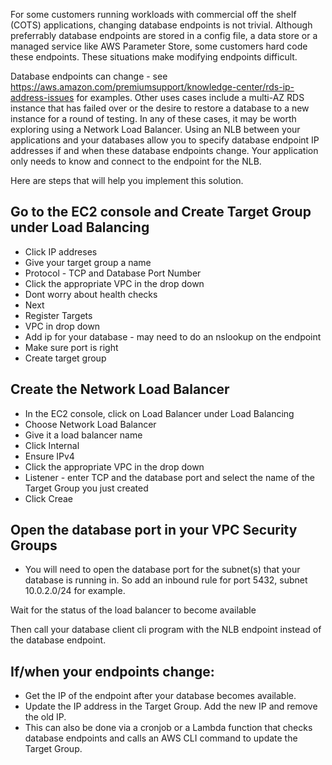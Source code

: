 For some customers running workloads with commercial off the shelf (COTS) applications, changing database endpoints is not trivial. Although preferrably database endpoints are stored in a config file, a data store or a managed service like AWS Parameter Store, some customers hard code these endpoints. These situations make modifying endpoints difficult.

Database endpoints can change - see https://aws.amazon.com/premiumsupport/knowledge-center/rds-ip-address-issues for examples. Other uses cases include a multi-AZ RDS instance that has failed over or the desire to restore a database to a new instance for a round of testing. In any of these cases, it may be worth exploring using a Network Load Balancer. Using an NLB between your applications and your databases allow you to specify database endpoint IP addresses if and when these database endpoints change. Your application only needs to know and connect to the endpoint for the NLB.

Here are steps that will help you implement this solution.

## Go to the EC2 console and Create Target Group under Load Balancing
-  Click IP addreses
-  Give your target group a name 
-  Protocol - TCP and Database Port Number
-  Click the appropriate VPC in the drop down
-  Dont worry about health checks 
-  Next
-  Register Targets
-    VPC in drop down
-    Add ip for your database - may need to do an nslookup on the endpoint
-    Make sure port is right
-    Create target group

## Create the Network Load Balancer
- In the EC2 console, click on Load Balancer under Load Balancing
- Choose Network Load Balancer
- Give it a load balancer name
- Click Internal
- Ensure IPv4
-  Click the appropriate VPC in the drop down
-  Listener - enter TCP and the database port and select the name of the Target Group you just created
-  Click Creae

## Open the database port in your VPC Security Groups
- You will need to open the database port for the subnet(s) that your database is running in. So add an inbound rule for port 5432, subnet 10.0.2.0/24 for example.

Wait for the status of the load balancer to become available

Then call your database client cli program with the NLB endpoint instead of the database endpoint.

## If/when your endpoints change:
- Get the IP of the endpoint after your database becomes available.
- Update the IP address in the Target Group. Add the new IP and remove the old IP.
- This can also be done via a cronjob or a Lambda function that checks database endpoints and calls an AWS CLI command to update the Target Group.

  

